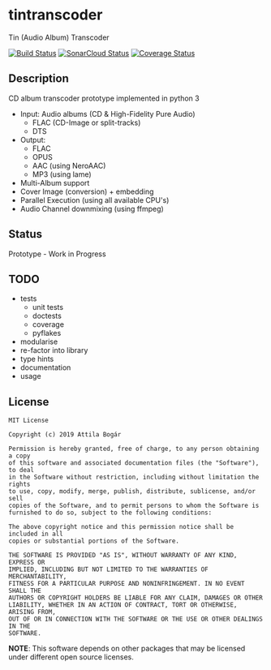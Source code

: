# tintranscoder

Tin (Audio Album) Transcoder

[![Build Status][1]][2]
[![SonarCloud Status][3]][4]
[![Coverage Status][5]][6]

[1]: https://travis-ci.org/attilabogar/tintranscoder.svg?branch=master
[2]: https://travis-ci.org/attilabogar/tintranscoder
[3]: https://sonarcloud.io/api/project_badges/measure?project=attilabogar_tintranscoder&metric=alert_status
[4]: https://sonarcloud.io/dashboard?id=attilabogar_tintranscoder
[5]: https://codecov.io/gh/attilabogar/tintranscoder/branch/master/graph/badge.svg
[6]: https://codecov.io/gh/attilabogar/tintranscoder


## Description

CD album transcoder prototype implemented in python 3

+ Input: Audio albums (CD & High-Fidelity Pure Audio)
  + FLAC (CD-Image or split-tracks)
  + DTS
+ Output:
  + FLAC
  + OPUS
  + AAC (using NeroAAC)
  + MP3 (using lame)
+ Multi-Album support
+ Cover Image (conversion) + embedding
+ Parallel Execution (using all available CPU's)
+ Audio Channel downmixing (using ffmpeg)


## Status

Prototype - Work in Progress


## TODO

+ tests
  + unit tests
  + doctests
  + coverage
  + pyflakes
+ modularise
+ re-factor into library
+ type hints
+ documentation
+ usage

## License

    MIT License

    Copyright (c) 2019 Attila Bogár

    Permission is hereby granted, free of charge, to any person obtaining a copy
    of this software and associated documentation files (the "Software"), to deal
    in the Software without restriction, including without limitation the rights
    to use, copy, modify, merge, publish, distribute, sublicense, and/or sell
    copies of the Software, and to permit persons to whom the Software is
    furnished to do so, subject to the following conditions:

    The above copyright notice and this permission notice shall be included in all
    copies or substantial portions of the Software.

    THE SOFTWARE IS PROVIDED "AS IS", WITHOUT WARRANTY OF ANY KIND, EXPRESS OR
    IMPLIED, INCLUDING BUT NOT LIMITED TO THE WARRANTIES OF MERCHANTABILITY,
    FITNESS FOR A PARTICULAR PURPOSE AND NONINFRINGEMENT. IN NO EVENT SHALL THE
    AUTHORS OR COPYRIGHT HOLDERS BE LIABLE FOR ANY CLAIM, DAMAGES OR OTHER
    LIABILITY, WHETHER IN AN ACTION OF CONTRACT, TORT OR OTHERWISE, ARISING FROM,
    OUT OF OR IN CONNECTION WITH THE SOFTWARE OR THE USE OR OTHER DEALINGS IN THE
    SOFTWARE.

**NOTE**: This software depends on other packages that may be licensed under
different open source licenses.
